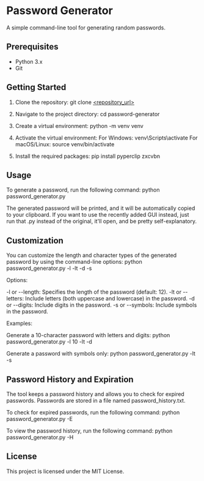 # Password Generator

A simple command-line tool for generating random passwords.

## Prerequisites

- Python 3.x
- Git


## Getting Started

1. Clone the repository:
   git clone [<repository_url>](https://github.com/nickynault/Password-Generator.git)
   
2. Navigate to the project directory:
  cd password-generator

3. Create a virtual environment:
  python -m venv venv

4. Activate the virtual environment:
  For Windows:
    venv\Scripts\activate
  For macOS/Linux:
    source venv/bin/activate
   
5. Install the required packages:
  pip install pyperclip zxcvbn


## Usage
To generate a password, run the following command:
  python password_generator.py
  
The generated password will be printed, and it will be automatically copied to your clipboard.
If you want to use the recently added GUI instead, just run that .py instead of the original, it'll open, and be pretty self-explanatory.


## Customization

You can customize the length and character types of the generated password by using the command-line options:
  python password_generator.py -l <length> -lt -d -s

Options:

-l or --length: Specifies the length of the password (default: 12).
-lt or --letters: Include letters (both uppercase and lowercase) in the password.
-d or --digits: Include digits in the password.
-s or --symbols: Include symbols in the password.

Examples:

Generate a 10-character password with letters and digits:
  python password_generator.py -l 10 -lt -d

Generate a password with symbols only:
  python password_generator.py -lt -s


## Password History and Expiration

The tool keeps a password history and allows you to check for expired passwords. Passwords are stored in a file named password_history.txt.

To check for expired passwords, run the following command:
  python password_generator.py -E

To view the password history, run the following command:
  python password_generator.py -H

## License
This project is licensed under the MIT License.

